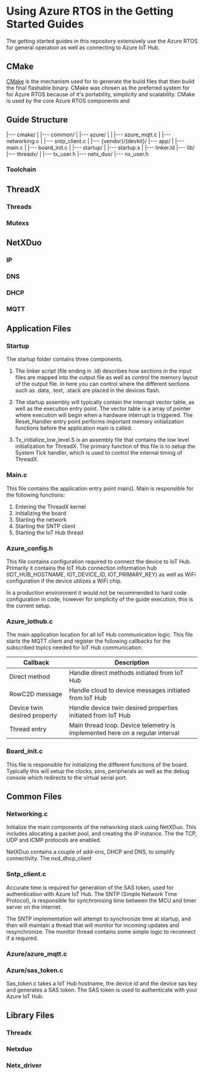 # Using Azure RTOS in the Getting Started Guides

The getting started guides in this repository extensively use the Azure RTOS for general operation as well as connecting to Azure IoT Hub.

## CMake
[CMake](https://cmake.org) is the mechanism used for to generate the build files that then build the final flashable binary. CMake was chosen as the preferred system for for Azure RTOS because of it's portability, simplicity and scalability. CMake is used by the core Azure RTOS components and 

## Guide Structure
|--- cmake/
|
|--- common/
|   |--- azure/
|   |   |--- azure_mqtt.c
|   |--- networking.c
|   |--- sntp_client.c
|
|--- {vendor}/{devkit}/
    |--- app/
    |   |--- main.c
    |   |--- board_init.c
    |       |--- startup/
    |           |--- startup.s
    |           |--- linker.ld
    |--- lib/
        |--- threadx/
        |   |--- tx_user.h
        |--- netx_duo/
            |--- nx_user.h


### Toolchain

## ThreadX
### Threads
### Mutexs
## NetXDuo
### IP
### DNS
### DHCP
### MQTT

## Application Files

### Startup

The startup folder contains three components.

1. The linker script (file ending in .ld) describes how sections in the input files are mapped into the output file as well as control the memory layout of the output file. In here you can control where the different sections such as .data, .text, .stack are placed in the devices flash.

1. The startup assembly will typically contain the interrupt vector table, as well as the execution entry point. The vector table is a array of pointer where execution will begin when a hardware interrupt is triggered. The Reset_Handler entry point performs important memory initialization functions before the application main is called.

1. Tx_initialize_low_level.S is an assembly file that contains the low level initialization for ThreadX. The primary function of this file is to setup the System Tick handler, which is used to control the internal timing of ThreadX.

### Main.c

This file contains the application entry point main(). Main is responsible for the following functions:

1. Entering the ThreadX kernel
1. Initializing the board
1. Starting the network
1. Starting the SNTP client
1. Starting the IoT Hub thread

### Azure_config.h

This file contains configuration required to connect the device to IoT Hub. Primarily it contains the IoT Hub connection information hub (IOT_HUB_HOSTNAME, IOT_DEVICE_ID, IOT_PRIMARY_KEY) as well as WiFi configuration if the device utilizes a WiFi chip.

In a production environment it would not be recommended to hard code configuration in code, however for simplicity of the guide execution, this is the current setup.

### Azure_iothub.c

The main application location for all IoT Hub communication logic. This file starts the MQTT client and register the following callbacks for the subscribed topics needed for IoT Hub communication:


|Callback |Description|
|---------|---------|
|Direct method |Handle direct methods initiated from IoT Hub|
|RowC2D message |Handle cloud to device messages initiated from IoT Hub|
|Device twin desired property |Handle device twin desired properties initiated from IoT Hub|
|Thread entry |Main thread loop. Device telemetry is implemented here on a regular interval|

### Board_init.c

This file is responsible for initializing the different functions of the board. Typically this will setup the clocks, pins, peripherals as well as the debug console which redirects to the virtual serial port.

## Common Files

### Networking.c

Initialize the main components of the networking stack using NetXDuo. This includes allocating a packet pool, and creating the IP instance. The the TCP, UDP and ICMP protocols are enabled.

NetXDuo contains a couple of add-ons, DHCP and DNS, to simplify connectivity. The nxd_dhcp_client 

### Sntp_client.c

Accurate time is required for generation of the SAS token, used for authentication with Azure IoT Hub. The SNTP (Simple Network Time Protocol), is responsible for synchronising time between the MCU and timer server on the internet.

The SNTP implementation will attempt to synchronize time at startup, and then will maintain a thread that will monitor for incoming updates and resynchronize. The monitor thread contains some simple logic to reconnect if a required.

### Azure/azure_mqtt.c



### Azure/sas_token.c

Sas_token.c takes a IoT Hub hostname, the device id and the device sas key and generates a SAS token. The SAS token is used to authenticate with your Azure IoT Hub.

## Library Files

### Threadx

### Netxduo

### Netx_driver

